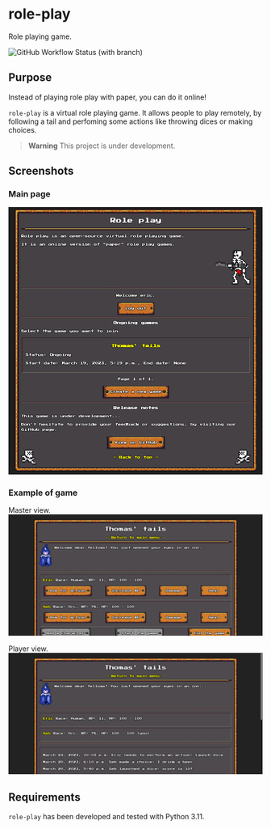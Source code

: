 # role-play
Role playing game.

![GitHub Workflow Status (with branch)](https://github.com/egraba/role-play/actions/workflows/ci.yml/badge.svg)

## Purpose
Instead of playing role play with paper, you can do it online!

`role-play` is a virtual role playing game. It allows people to play remotely, by following a tail and perfoming some actions like throwing dices or making choices.

> **Warning**
> This project is under development.

## Screenshots

### Main page
![Index](docs/screenshot-index-01.png)

### Example of game
Master view.
![Index](docs/screenshot-game-01.png)

Player view.
![Index](docs/screenshot-game-02.png)

## Requirements
`role-play` has been developed and tested with Python 3.11.
